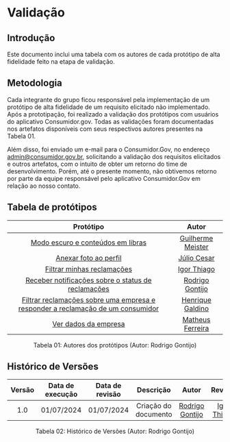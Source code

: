# Validação

## Introdução

Este documento inclui uma tabela com os autores de cada protótipo de alta fidelidade feito na etapa de validação.

## Metodologia

Cada integrante do grupo ficou responsável pela implementação de um protótipo de alta fidelidade de um requisito elicitado não implementado. Após a prototipação, foi realizado a validação dos protótipos com usuários do aplicativo Consumidor.gov. Todas as validações foram documentadas nos artefatos disponíveis com seus respectivos autores presentes na Tabela 01.

Além disso, foi enviado um e-mail para o Consumidor.Gov, no endereço admin@consumidor.gov.br, solicitando a validação dos requisitos elicitados e outros artefatos, com o intuito de obter um retorno do time de desenvolvimento. Porém, até o presente momento, não obtivemos retorno por parte da equipe responsável pelo aplicativo Consumidor.Gov em relação ao nosso contato. 

## Tabela de protótipos

| Protótipo | Autor |
| :-------: | :---: |
| [Modo escuro e conteúdos em libras](https://requisitos-de-software.github.io/2024.1-Consumidor.gov/Valida%C3%A7%C3%A3o/Prototipagem/Acessibilidade/) | [Guilherme Meister](https://github.com/gmeister18) |
| [Anexar foto ao perfil](https:/https://requisitos-de-software.github.io/2024.1-Consumidor.gov/Valida%C3%A7%C3%A3o/Prototipagem/MinhaReclamacao//requisitos-de-software.github.io/2024.1-Consumidor.gov/Valida%C3%A7%C3%A3o/Prototipagem/Anexar/) | [Júlio Cesar](https://github.com/Julio1099) |
| [Filtrar minhas reclamações](https://requisitos-de-software.github.io/2024.1-Consumidor.gov/Valida%C3%A7%C3%A3o/Prototipagem/MinhaReclamacao/) | [Igor Thiago](https://github.com/alladin51) |
| [Receber notificações sobre o status de reclamações](https://requisitos-de-software.github.io/2024.1-Consumidor.gov/Valida%C3%A7%C3%A3o/Prototipagem/Notificacao/) | [Rodrigo Gontijo](https://github.com/rodrigogontijoo) |
| [Filtrar reclamações sobre uma empresa e responder a reclamação de um consumidor](https://requisitos-de-software.github.io/2024.1-Consumidor.gov/Valida%C3%A7%C3%A3o/Prototipagem/Responder/) | [Henrique Galdino](https://github.com/hgaldino05) |
| [Ver dados da empresa](https://requisitos-de-software.github.io/2024.1-Consumidor.gov/Valida%C3%A7%C3%A3o/Prototipagem/VerDados/) | [Matheus Ferreira](https://github.com/matferreira1)  |

<div align="center">
<figcaption align="center">Tabela 01: Autores dos protótipos (Autor: Rodrigo Gontijo)</figcaption>
</div>


## Histórico de Versões

| Versão | Data de execução | Data de revisão |  Descrição  | Autor | Revisor  |
| :----: | :--------------: | :-------------: | :---------: | :---: | :------: |
| 1.0    | 01/07/2024       | 01/07/2024      | Criação do documento  | [Rodrigo Gontijo](https://github.com/rodrigogontijoo) | [Igor Thiago](https://github.com/alladin51) |

<div align="center">
<figcaption align="center">Tabela 02: Histórico de Versões (Autor: Rodrigo Gontijo)</figcaption>
</div>